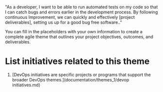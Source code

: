 "As a developer, I want to be able to run automated tests on my code so that I can catch bugs and errors earlier in the development process. By following continuous Improvement, we can quickly and effectively [project deliverables], setting us up for a good bug free software.."

You can fill in the placeholders with your own information to create a complete agile theme that outlines your project objectives, outcomes, and deliverables.



# List initiatives related to this theme
1. [DevOps initiatives are specific projects or programs that support the broader DevOps themes.](documentation/themes_1/devop initiatives.md)
